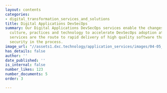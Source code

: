 ```yaml
---
layout: contents
categories:
- digital_transformation_services_and_solutions
title: Digital Applications DevSecOps
summary: Our Digital Applications DevSecOps services enable the changes needed in
  culture, practices and technology to accelerate DevSecOps adoption at scale. The
  services are the route to rapid delivery of high quality software that embeds data
  security in the process.
image_url: "//assets1.dxc.technology/application_services/images/04-05_668x376_bw.jpg"
has_details: false
author: ''
date_published: ''
is_internal: false
number_likes: 123
number_documents: 5
order: 3

---
```

